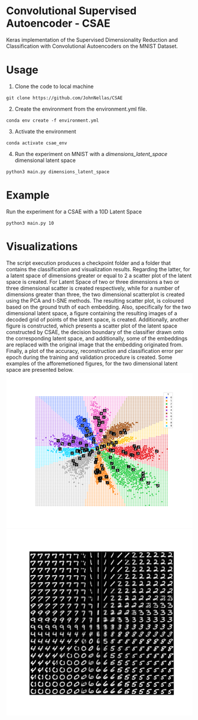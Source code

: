 # Convolutional Supervised Autoencoder - CSAE
Keras implementation of the Supervised Dimensionality Reduction and Classification with Convolutional Autoencoders on the MNIST Dataset.

# Usage
1. Clone the code to local machine
```
git clone https://github.com/JohnNellas/CSAE
```
2. Create the environment from the environment.yml file.
```
conda env create -f environment.yml
```
3. Activate the environment
```
conda activate csae_env
```
4. Run the experiment on MNIST with a *dimensions_latent_space* dimensional latent space
```
python3 main.py dimensions_latent_space
```

# Example

Run the experiment for a CSAE with a 10D Latent Space
```
python3 main.py 10
```

# Visualizations
The script execution produces a checkpoint folder and a folder that contains the classification and visualization results. Regarding the latter, for a latent space of dimensions greater or equal to 2 a scatter plot of the latent space is created. For Latent Space of two or three dimensions a two or three dimensional scatter is created respectively, while for a number of dimensions greater than three, the two dimensional scatterplot is created using the PCA and t-SNE methods. The resulting scatter plot, is coloured based on the ground truth of each embedding. Also, specifically for the two dimensional latent space, a figure containing the resulting images of a decoded grid of points of the latent space, is created. Additionally, another figure is constructed, which presents a scatter plot of the latent space constructed by CSAE, the decision boundary of the classifier drawn onto the corresponding latent space, and additionally, some of the embeddings are replaced with the original image that the embedding originated from. Finally, a plot of the accuracy, reconstruction and classification error per epoch during the training and validation procedure is created. Some examples of the afforemetioned figures, for the two dimensional latent space are presented below.
![](classification_and_visualization_results_CSAE/visualization_results/visualization_results_MNIST_num_class_10_lat_dims_2/mnist_network_embedded_space_decision_boundary_2D_latent_dim_10_classes.png)
![](classification_and_visualization_results_CSAE/visualization_results/visualization_results_MNIST_num_class_10_lat_dims_2/MNNIST_decoded_grid_of_points.png)
